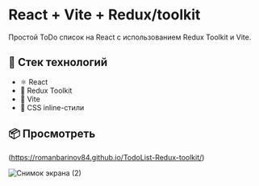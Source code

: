 # React + Vite + Redux/toolkit

Простой ToDo список на React с использованием Redux Toolkit и Vite.

## 🚀 Стек технологий

- ⚛️ React
- 🎯 Redux Toolkit
- 🧪 Vite
- 💅 CSS inline-стили 

## 📦 Просмотреть

(https://romanbarinov84.github.io/TodoList-Redux-toolkit/)


![Снимок экрана (2)](https://github.com/user-attachments/assets/5b50a34a-e02a-4256-a478-489506886c85)

